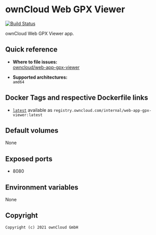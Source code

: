 # ownCloud Web GPX Viewer

[![Build Status](https://drone.owncloud.com/api/badges/owncloud/web-app-gpx-viewer/status.svg)](https://drone.owncloud.com/owncloud/web-app-gpx-viewer)

ownCloud Web GPX Viewer app.

## Quick reference

- **Where to file issues:**\
  [owncloud/web-app-gpx-viewer](https://github.com/owncloud/web-app-gpx-viewer/issues)

- **Supported architectures:**\
  `amd64`

## Docker Tags and respective Dockerfile links

- [`latest`](https://github.com/owncloud/web-app-gpx-viewer/blob/master/docker/Dockerfile) available as `registry.owncloud.com/internal/web-app-gpx-viewer:latest`

## Default volumes

None

## Exposed ports

- 8080

## Environment variables

None

## Copyright

```Text
Copyright (c) 2021 ownCloud GmbH
```

